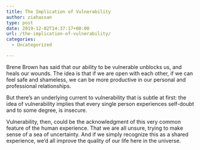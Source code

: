 ```yaml
---
title: The Implication of Vulnerability
author: ziahassan
type: post
date: 2019-12-02T14:37:17+00:00
url: /the-implication-of-vulnerability/
categories:
  - Uncategorized

---
```

Brene Brown has said that our ability to be vulnerable unblocks us, and heals our wounds. The idea is that if we are open with each other, if we can feel safe and shameless, we can be more productive in our personal and professional relationships.

But there&#8217;s an underlying current to vulnerability that is subtle at first: the idea of vulnerability implies that every single person experiences self-doubt and to some degree, is insecure.

Vulnerability, then, could be the acknowledgment of this very common feature of the human experience. That we are all unsure, trying to make sense of a sea of uncertainty. And if we simply recognize this as a shared experience, we&#8217;d all improve the quality of our life here in the universe.